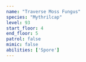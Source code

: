 ```yaml
---
name: "Traverse Moss Fungus"
species: "Mythrilcap"
level: 93
start_floor: 4
end_floor: 5
patrol: false
mimic: false
abilities: ['Spore']
---
```

